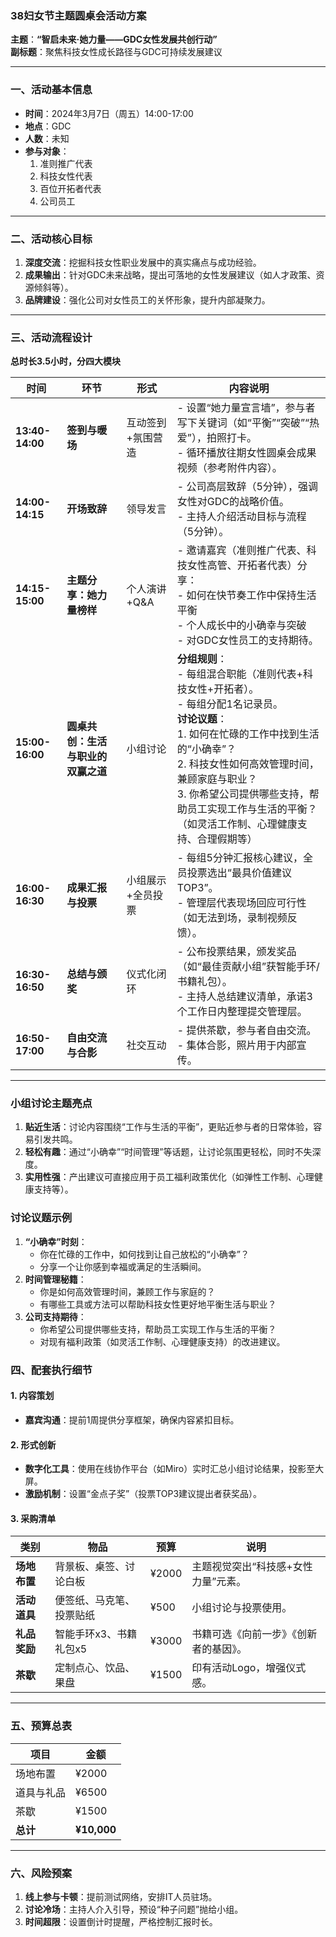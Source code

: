 
### **38妇女节主题圆桌会活动方案**  
**主题**：**“智启未来·她力量——GDC女性发展共创行动”**  
**副标题**：聚焦科技女性成长路径与GDC可持续发展建议  

---

### **一、活动基本信息**
- **时间**：2024年3月7日（周五）14:00-17:00  
- **地点**：GDC  
- **人数**：未知  
- **参与对象**：  
  1. 准则推广代表
  2. 科技女性代表
  3. 百位开拓者代表
  4. 公司员工

---

### **二、活动核心目标**
1. **深度交流**：挖掘科技女性职业发展中的真实痛点与成功经验。  
2. **成果输出**：针对GDC未来战略，提出可落地的女性发展建议（如人才政策、资源倾斜等）。  
3. **品牌建设**：强化公司对女性员工的关怀形象，提升内部凝聚力。  

---

### **三、活动流程设计**  
**总时长3.5小时，分四大模块**

| **时间**          | **环节**              | **形式**    | **内容说明**                                                                                                                                                                                     |
| --------------- | ------------------- | --------- | -------------------------------------------------------------------------------------------------------------------------------------------------------------------------------------------- |
| **13:40-14:00** | **签到与暖场**           | 互动签到+氛围营造 | - 设置“她力量宣言墙”，参与者写下关键词（如“平衡”“突破”“热爱”），拍照打卡。  <br>- 循环播放往期女性圆桌会成果视频（参考附件内容）。                                                                                                                   |
| **14:00-14:15** | **开场致辞**            | 领导发言      | - 公司高层致辞（5分钟），强调女性对GDC的战略价值。  <br>- 主持人介绍活动目标与流程（5分钟）。                                                                                                                                       |
| **14:15-15:00** | **主题分享：她力量榜样**      | 个人演讲+Q&A  | - 邀请嘉宾（准则推广代表、科技女性高管、开拓者代表）分享：  <br>- 如何在快节奏工作中保持生活平衡  <br>- 个人成长中的小确幸与突破  <br>- 对GDC女性员工的支持期待。                                                                                              |
| **15:00-16:00** | **圆桌共创：生活与职业的双赢之道** | 小组讨论      | **分组规则**：  <br>- 每组混合职能（准则代表+科技女性+开拓者）。  <br>- 每组分配1名记录员。  <br>**讨论议题**：  <br>1. 如何在忙碌的工作中找到生活的“小确幸”？  <br>2. 科技女性如何高效管理时间，兼顾家庭与职业？  <br>3. 你希望公司提供哪些支持，帮助员工实现工作与生活的平衡？（如灵活工作制、心理健康支持、合理假期等） |
| **16:00-16:30** | **成果汇报与投票**         | 小组展示+全员投票 | - 每组5分钟汇报核心建议，全员投票选出“最具价值建议TOP3”。  <br>- 管理层代表现场回应可行性（如无法到场，录制视频反馈）。                                                                                                                         |
| **16:30-16:50** | **总结与颁奖**           | 仪式化闭环     | - 公布投票结果，颁发奖品（如“最佳贡献小组”获智能手环/书籍礼包）。  <br>- 主持人总结建议清单，承诺3个工作日内整理提交管理层。                                                                                                                        |
| **16:50-17:00** | **自由交流与合影**         | 社交互动      | - 提供茶歇，参与者自由交流。  <br>- 集体合影，照片用于内部宣传。                                                                                                                                                        |

---

### **小组讨论主题亮点**

1. **贴近生活**：讨论内容围绕“工作与生活的平衡”，更贴近参与者的日常体验，容易引发共鸣。
2. **轻松有趣**：通过“小确幸”“时间管理”等话题，让讨论氛围更轻松，同时不失深度。
3. **实用性强**：产出建议可直接应用于员工福利政策优化（如弹性工作制、心理健康支持等）。

### **讨论议题示例**

1. **“小确幸”时刻**：
    - 你在忙碌的工作中，如何找到让自己放松的“小确幸”？
    - 分享一个让你感到幸福或满足的生活瞬间。
2. **时间管理秘籍**：
    - 你是如何高效管理时间，兼顾工作与家庭的？
    - 有哪些工具或方法可以帮助科技女性更好地平衡生活与职业？
3. **公司支持期待**：
    - 你希望公司提供哪些支持，帮助员工实现工作与生活的平衡？
    - 对现有福利政策（如灵活工作制、心理健康支持）的改进建议。



### **四、配套执行细节**  
#### **1. 内容策划**  

- **嘉宾沟通**：提前1周提供分享框架，确保内容紧扣目标。  

#### **2. 形式创新**  
- **数字化工具**：使用在线协作平台（如Miro）实时汇总小组讨论结果，投影至大屏。  
- **激励机制**：设置“金点子奖”（投票TOP3建议提出者获奖品）。  

#### **3. 采购清单**  
| **类别**   | **物品**        | **预算** | **说明**              |
| -------- | ------------- | ------ | ------------------- |
| **场地布置** | 背景板、桌签、讨论白板   | ¥2000  | 主题视觉突出“科技感+女性力量”元素。 |
| **活动道具** | 便签纸、马克笔、投票贴纸  | ¥500   | 小组讨论与投票使用。          |
| **礼品奖励** | 智能手环x3、书籍礼包x5 | ¥3000  | 书籍可选《向前一步》《创新者的基因》。 |
| **茶歇**   | 定制点心、饮品、果盘    | ¥1500  | 印有活动Logo，增强仪式感。     |


---

### **五、预算总表**  
| **项目**       | **金额**     |  
|----------------|-------------|  
| 场地布置       | ¥2000       |  
| 道具与礼品     | ¥6500       |  
| 茶歇           | ¥1500       |  
| **总计**       | **¥10,000** |  

---

### **六、风险预案**  
1. **线上参与卡顿**：提前测试网络，安排IT人员驻场。  
2. **讨论冷场**：主持人介入引导，预设“种子问题”抛给小组。  
3. **时间超限**：设置倒计时提醒，严格控制汇报时长。  
